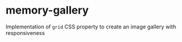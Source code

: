 # memory-gallery
Implementation of `grid` CSS property to create an image gallery with responsiveness
